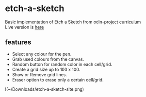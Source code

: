 # etch-a-sketch

Basic implementation of Etch a Sketch from odin-project [curriculum](https://www.theodinproject.com/lessons/foundations-etch-a-sketch)  
Live version is [here](https://nerdyblock.github.io/etch-a-sketch/)  

## features
- Select any colour for the pen.
- Grab used colours from the canvas.
- Random button for random color in each cell/grid.
- Create a grid size up to 100 x 100.
- Show or Remove grid lines.
- Eraser option to erase only a certain cell/grid.

!(~/Downloads/etch-a-sketch-site.png)  
